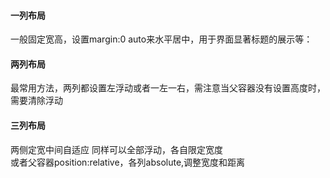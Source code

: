 #### 一列布局
一般固定宽高，设置margin:0 auto来水平居中，用于界面显著标题的展示等：
#### 两列布局
最常用方法，两列都设置左浮动或者一左一右，需注意当父容器没有设置高度时，需要清除浮动  
#### 三列布局
两侧定宽中间自适应
同样可以全部浮动，各自限定宽度  
或者父容器position:relative，各列absolute,调整宽度和距离
